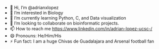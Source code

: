 - 👋 Hi, I’m @adrianxlopez
- 👀 I’m interested in Biology
- 🌱 I’m currently learning Python, C, and Data visualization  
- 💞️ I’m looking to collaborate on bioinformatic projects. 
- 📫 How to reach me https://www.linkedin.com/in/adrian-lopez-ucsc-/
- 😄 Pronouns: He/Him/His
- ⚡ Fun fact: I am a huge Chivas de Guadalajara and Arsenal football fan

<!---
adrianxlopez/adrianxlopez is a ✨ special ✨ repository because its `README.md` (this file) appears on your GitHub profile.
You can click the Preview link to take a look at your changes.
--->
